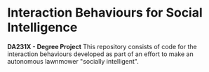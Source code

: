 # Interaction Behaviours for Social Intelligence
**DA231X - Degree Project**
This repository consists of code for the interaction behaviours developed as part of an effort to make an autonomous lawnmower "socially intelligent".

